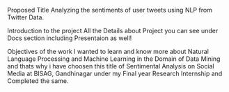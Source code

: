 Proposed Title
Analyzing the sentiments of user tweets using NLP from Twitter Data.

Introduction to the project
All the Details about Project you can see under Docs section including Presentaion as well!

Objectives of the work
I wanted to learn and know more about Natural Language Processing and Machine Learning in the Domain of Data Mining and thats why i have choosen this title of Sentimental Analysis on Social Media at BISAG, Gandhinagar under my Final year Research Internship and Completed the same.

